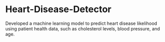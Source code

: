 # Heart-Disease-Detector
Developed a machine learning model to predict heart disease likelihood using patient health data, such as cholesterol levels, blood pressure, and age.
